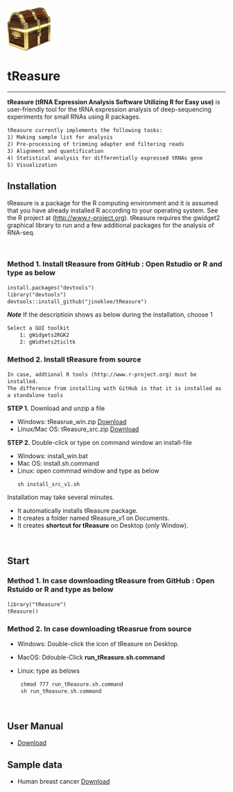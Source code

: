 

<img src = "https://github.com/jinoklee/tReasure/blob/master/inst/extdata/tresure.png" width="100" height="100" />


# tReasure
***
**tReasure (tRNA Expression Analysis Software Utilizing R for Easy use)** is user-friendly tool for the tRNA expression analysis of deep-sequencing experiments for small RNAs using R packages. 

    tReasure currently implements the following tasks:
    1) Making sample list for analysis
    2) Pre-processing of trimming adapter and filtering reads
    3) Alignment and quantification
    4) Statistical analysis for differentially expressed tRNAs gene
    5) Visualization 

## Installation       
tReasure is a package for the R computing environment and it is assumed that you have already installed R according to your operating system. See the R project at (http://www.r-project.org). tReasure requires the gwidget2 graphical library to run and a few additional packages for the analysis of RNA-seq. 

<br/>   

### **Method 1. Install tReasure from GitHub**  : Open Rstudio or R and type as below   
   
    install.packages("devtools")
    library("devtools")
    devtools::install_github("jinoklee/tReasure")
    
   ***Note*** If the descriptioin shows as below during the installation, choose 1 
    
    
    Select a GUI toolkit
        1: gWidgets2RGK2
        2: gWidtets2ticltk
    

### **Method 2. Install tReasure from source**   
    In case, addtional R tools (http://www.r-project.org) must be installed.
    The difference from installing with GitHub is that it is installed as a standalone tools

   **STEP 1.** Download and unzip a file
   + Windows: tReasrue_win.zip [Download](doc/install/tReasure_win.zip)
   + Linux/Mac OS: tReasure_src.zip [Download](doc/insta;;/tReasure_src.zip)     

   **STEP 2.** Double-click or type on command window an install-file  
   + Windows: install_win.bat
   + Mac OS: install.sh.command
   + Linux: open commnad window and type as below       
        ~~~   
        sh install_src_v1.sh
        ~~~   

Installation may take several minutes. 
+ It automatically installs tReasure package.
+ It creates a folder named tReasure_v1 on Documents. 
+ It creates **shortcut for tReasure** on Desktop (only Window).

<br/>

## Start   
### **Method 1. In case downloading tReasure from GitHub**  : Open Rstuido or R and type as below  
  
    
    library("tReasure")
    tReasure()
       

### **Method 2.  In case downloading tReasrue from source**  
   + Windows: Double-click the icon of tReasure on Desktop.  

   + MacOS: Ddouble-Click **run_tReasure.sh.command**   

   + Linux: type as belows         
       ~~~
        chmod 777 run_tReasure.sh.command
        sh run_tReasure.sh.command
       ~~~
    
<br/>   

## User Manual
* [Download](doc/tReasure-UserManual.pdf)

## Sample data  
* Human breast cancer [Download](https://www.dropbox.com/sh/phkerfxxq3jmgo9/AAC3sR1rWWo5DsTZAD3_VUANa?dl=0)  




